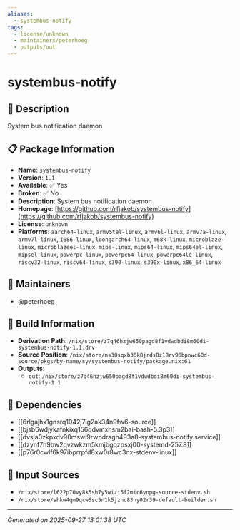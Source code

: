 ```yaml
---
aliases:
  - systembus-notify
tags:
  - license/unknown
  - maintainers/peterhoeg
  - outputs/out
---
```


# systembus-notify

## 📝 Description

System bus notification daemon

## 📋 Package Information

- **Name**: `systembus-notify`
- **Version**: `1.1`
- **Available**: ✅ Yes
- **Broken**: ✅ No
- **Description**: System bus notification daemon
- **Homepage**: [https://github.com/rfjakob/systembus-notify](https://github.com/rfjakob/systembus-notify)
- **License**: `unknown`
- **Platforms**: `aarch64-linux`, `armv5tel-linux`, `armv6l-linux`, `armv7a-linux`, `armv7l-linux`, `i686-linux`, `loongarch64-linux`, `m68k-linux`, `microblaze-linux`, `microblazeel-linux`, `mips-linux`, `mips64-linux`, `mips64el-linux`, `mipsel-linux`, `powerpc-linux`, `powerpc64-linux`, `powerpc64le-linux`, `riscv32-linux`, `riscv64-linux`, `s390-linux`, `s390x-linux`, `x86_64-linux`
## 👥 Maintainers

- @peterhoeg


## 🔧 Build Information

- **Derivation Path**: `/nix/store/z7q46hzjw650pagd8f1vdwdbdi8m60di-systembus-notify-1.1.drv`
- **Source Position**: `/nix/store/ns30sqxb36k8jrds8z18rv96bpnwc60d-source/pkgs/by-name/sy/systembus-notify/package.nix:61`
- **Outputs**:
  - `out`:  `/nix/store/z7q46hzjw650pagd8f1vdwdbdi8m60di-systembus-notify-1.1`

## 🔗 Dependencies

- [[6rlgajhx1gnsrq1042j7ig2ak34n9fw6-source]]
- [[bjsb6wdjykafnkixq156qdvmxhsm2bai-bash-5.3p3]]
- [[dvsja0zkpxdv90mswi9rwpdragh493a8-systembus-notify.service]]
- [[dzynf7h9bw2qvzwkzm5kmjbgqzpsxj00-systemd-257.8]]
- [[p76r0cwlf6k97ibprrpfd8xw0r8wc3nx-stdenv-linux]]

## 📁 Input Sources

- `/nix/store/l622p70vy8k5sh7y5wizi5f2mic6ynpg-source-stdenv.sh`
- `/nix/store/shkw4qm9qcw5sc5n1k5jznc83ny02r39-default-builder.sh`

---
*Generated on 2025-09-27 13:01:38 UTC*
